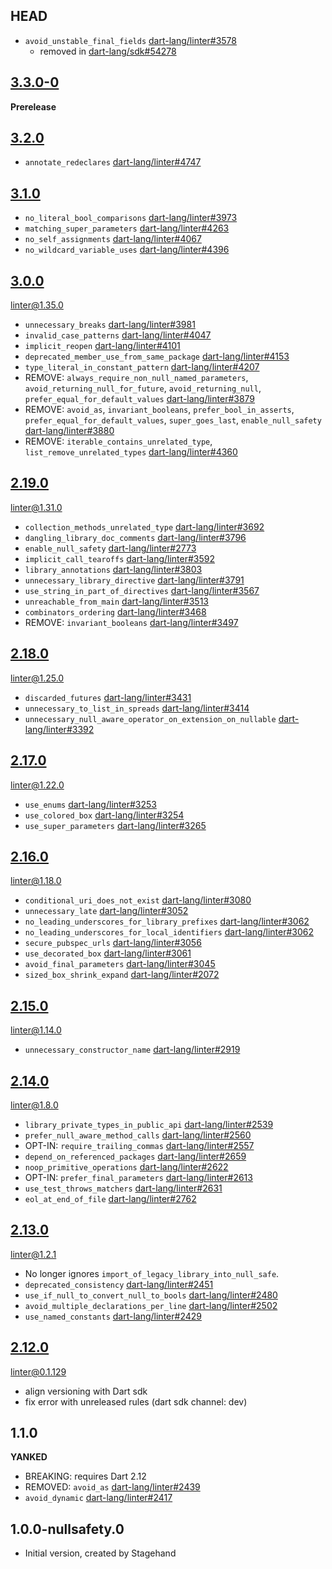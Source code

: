 ## HEAD

- `avoid_unstable_final_fields` [dart-lang/linter#3578][]
  - removed in [dart-lang/sdk#54278][]

## [3.3.0-0][3.3.0]

**Prerelease**

## [3.2.0][]

- `annotate_redeclares` [dart-lang/linter#4747][]

## [3.1.0][]

- `no_literal_bool_comparisons` [dart-lang/linter#3973][]
- `matching_super_parameters` [dart-lang/linter#4263][]
- `no_self_assignments` [dart-lang/linter#4067][]
- `no_wildcard_variable_uses` [dart-lang/linter#4396][]

## [3.0.0][]

[linter@1.35.0][]

- `unnecessary_breaks` [dart-lang/linter#3981][]
- `invalid_case_patterns` [dart-lang/linter#4047][]
- `implicit_reopen` [dart-lang/linter#4101][]
- `deprecated_member_use_from_same_package` [dart-lang/linter#4153][]
- `type_literal_in_constant_pattern` [dart-lang/linter#4207][]
- REMOVE: `always_require_non_null_named_parameters`, `avoid_returning_null_for_future`, `avoid_returning_null`,
  `prefer_equal_for_default_values` [dart-lang/linter#3879][]
- REMOVE: `avoid_as`, `invariant_booleans`, `prefer_bool_in_asserts`,
  `prefer_equal_for_default_values`, `super_goes_last`, `enable_null_safety` [dart-lang/linter#3880][]
- REMOVE: `iterable_contains_unrelated_type`, `list_remove_unrelated_types` [dart-lang/linter#4360][]

## [2.19.0][]

[linter@1.31.0][]

- `collection_methods_unrelated_type` [dart-lang/linter#3692][]
- `dangling_library_doc_comments` [dart-lang/linter#3796][]
- `enable_null_safety` [dart-lang/linter#2773][]
- `implicit_call_tearoffs` [dart-lang/linter#3592][]
- `library_annotations` [dart-lang/linter#3803][]
- `unnecessary_library_directive` [dart-lang/linter#3791][]
- `use_string_in_part_of_directives` [dart-lang/linter#3567][]
- `unreachable_from_main` [dart-lang/linter#3513][]
- `combinators_ordering` [dart-lang/linter#3468][]
- REMOVE: `invariant_booleans` [dart-lang/linter#3497][]

## [2.18.0][]

[linter@1.25.0][]

- `discarded_futures` [dart-lang/linter#3431][]
- `unnecessary_to_list_in_spreads` [dart-lang/linter#3414][]
- `unnecessary_null_aware_operator_on_extension_on_nullable` [dart-lang/linter#3392][]

##  [2.17.0][]

[linter@1.22.0][]

- `use_enums` [dart-lang/linter#3253][]
- `use_colored_box` [dart-lang/linter#3254][]
- `use_super_parameters` [dart-lang/linter#3265][]

## [2.16.0][]

[linter@1.18.0][]

- `conditional_uri_does_not_exist` [dart-lang/linter#3080][]
- `unnecessary_late` [dart-lang/linter#3052][]
- `no_leading_underscores_for_library_prefixes` [dart-lang/linter#3062][]
- `no_leading_underscores_for_local_identifiers` [dart-lang/linter#3062][]
- `secure_pubspec_urls` [dart-lang/linter#3056][]
- `use_decorated_box` [dart-lang/linter#3061][]
- `avoid_final_parameters` [dart-lang/linter#3045][]
- `sized_box_shrink_expand` [dart-lang/linter#2072][]

## [2.15.0][]

[linter@1.14.0][]

- `unnecessary_constructor_name` [dart-lang/linter#2919][]

## [2.14.0][]

[linter@1.8.0][]

- `library_private_types_in_public_api` [dart-lang/linter#2539][]
- `prefer_null_aware_method_calls` [dart-lang/linter#2560][]
- OPT-IN: `require_trailing_commas` [dart-lang/linter#2557][]
- `depend_on_referenced_packages` [dart-lang/linter#2659][]
- `noop_primitive_operations` [dart-lang/linter#2622][]
- OPT-IN: `prefer_final_parameters` [dart-lang/linter#2613][]
- `use_test_throws_matchers` [dart-lang/linter#2631][]
- `eol_at_end_of_file` [dart-lang/linter#2762][]

## [2.13.0][]

[linter@1.2.1][]

- No longer ignores `import_of_legacy_library_into_null_safe`.
- `deprecated_consistency` [dart-lang/linter#2451][]
- `use_if_null_to_convert_null_to_bools` [dart-lang/linter#2480][]
- `avoid_multiple_declarations_per_line` [dart-lang/linter#2502][]
- `use_named_constants` [dart-lang/linter#2429][]

## [2.12.0][]

[linter@0.1.129][]

- align versioning with Dart sdk
- fix error with unreleased rules (dart sdk channel: dev)

## 1.1.0

 **YANKED**

- BREAKING: requires Dart 2.12
- REMOVED: `avoid_as` [dart-lang/linter#2439][]
- `avoid_dynamic` [dart-lang/linter#2417][]

## 1.0.0-nullsafety.0

- Initial version, created by Stagehand

[3.3.0]: https://github.com/dart-lang/sdk/blob/master/CHANGELOG.md#330
[3.2.0]: https://github.com/dart-lang/sdk/blob/master/CHANGELOG.md#320
[3.1.0]: https://github.com/dart-lang/sdk/blob/master/CHANGELOG.md#310
[3.0.0]: https://github.com/dart-lang/sdk/blob/master/CHANGELOG.md#300
[2.19.0]: https://github.com/dart-lang/sdk/blob/master/CHANGELOG.md#2190
[2.18.0]: https://github.com/dart-lang/sdk/blob/master/CHANGELOG.md#2180
[2.17.0]: https://github.com/dart-lang/sdk/blob/master/CHANGELOG.md#2170
[2.16.0]: https://github.com/dart-lang/sdk/blob/master/CHANGELOG.md#2160
[2.15.0]: https://github.com/dart-lang/sdk/blob/master/CHANGELOG.md#2150
[2.14.0]: https://github.com/dart-lang/sdk/blob/master/CHANGELOG.md#2140
[2.13.0]: https://github.com/dart-lang/sdk/blob/master/CHANGELOG.md#2130
[2.12.0]: https://github.com/dart-lang/sdk/blob/master/CHANGELOG.md#2120---2021-03-03

[linter@1.35.0]: https://pub.dev/packages/linter/changelog#1350
[linter@1.32.0]: https://pub.dev/packages/linter/changelog#1320
[linter@1.31.0]: https://pub.dev/packages/linter/changelog#1310
[linter@1.30.0]: https://pub.dev/packages/linter/changelog#1300
[linter@1.28.0]: https://pub.dev/packages/linter/changelog#1280
[linter@1.26.0]: https://pub.dev/packages/linter/changelog#1260
[linter@1.25.0]: https://pub.dev/packages/linter/changelog#1250
[linter@1.24.0]: https://pub.dev/packages/linter/changelog#1240
[linter@1.23.0]: https://pub.dev/packages/linter/changelog#1230
[linter@1.22.0]: https://pub.dev/packages/linter/changelog#1220
[linter@1.20.0]: https://pub.dev/packages/linter/changelog#1200
[linter@1.18.0]: https://pub.dev/packages/linter/changelog#1180 
[linter@1.17.1]: https://pub.dev/packages/linter/changelog#1171
[linter@1.15.0]: https://pub.dev/packages/linter/changelog#1150
[linter@1.14.0]: https://pub.dev/packages/linter/changelog#1140
[linter@1.11.0]: https://pub.dev/packages/linter/changelog#1110
[linter@1.8.0]: https://pub.dev/packages/linter/changelog#180
[linter@1.2.1]: https://pub.dev/packages/linter/changelog#121
[linter@0.1.129]: https://pub.dev/packages/linter/changelog#01129

[dart-lang/linter#2072]: https://github.com/dart-lang/linter/issues/2072
[dart-lang/linter#2417]: https://github.com/dart-lang/linter/pull/2417
[dart-lang/linter#2429]: https://github.com/dart-lang/linter/pull/2429
[dart-lang/linter#2439]: https://github.com/dart-lang/linter/pull/2439
[dart-lang/linter#2451]: https://github.com/dart-lang/linter/pull/2451
[dart-lang/linter#2480]: https://github.com/dart-lang/linter/pull/2480
[dart-lang/linter#2502]: https://github.com/dart-lang/linter/pull/2502
[dart-lang/linter#2539]: https://github.com/dart-lang/linter/pull/2539
[dart-lang/linter#2557]: https://github.com/dart-lang/linter/pull/2557
[dart-lang/linter#2560]: https://github.com/dart-lang/linter/pull/2560
[dart-lang/linter#2613]: https://github.com/dart-lang/linter/pull/2613
[dart-lang/linter#2622]: https://github.com/dart-lang/linter/pull/2622
[dart-lang/linter#2631]: https://github.com/dart-lang/linter/pull/2631
[dart-lang/linter#2659]: https://github.com/dart-lang/linter/pull/2659
[dart-lang/linter#2762]: https://github.com/dart-lang/linter/pull/2762
[dart-lang/linter#2919]: https://github.com/dart-lang/linter/pull/2919
[dart-lang/linter#3045]: https://github.com/dart-lang/linter/pull/3045
[dart-lang/linter#3052]: https://github.com/dart-lang/linter/pull/3052
[dart-lang/linter#3056]: https://github.com/dart-lang/linter/pull/3056
[dart-lang/linter#3061]: https://github.com/dart-lang/linter/pull/3061
[dart-lang/linter#3062]: https://github.com/dart-lang/linter/pull/3062
[dart-lang/linter#3080]: https://github.com/dart-lang/linter/pull/3080
[dart-lang/linter#3253]: https://github.com/dart-lang/linter/pull/3253
[dart-lang/linter#3254]: https://github.com/dart-lang/linter/pull/3254
[dart-lang/linter#3265]: https://github.com/dart-lang/linter/pull/3265
[dart-lang/linter#3392]: https://github.com/dart-lang/linter/pull/3392
[dart-lang/linter#3414]: https://github.com/dart-lang/linter/pull/3414
[dart-lang/linter#3431]: https://github.com/dart-lang/linter/pull/3431
[dart-lang/linter#3468]: https://github.com/dart-lang/linter/pull/3468
[dart-lang/linter#3497]: https://github.com/dart-lang/linter/pull/3497
[dart-lang/linter#3513]: https://github.com/dart-lang/linter/pull/3513
[dart-lang/linter#3578]: https://github.com/dart-lang/linter/pull/3578
[dart-lang/linter#3567]: https://github.com/dart-lang/linter/pull/3567
[dart-lang/linter#3692]: https://github.com/dart-lang/linter/pull/3692
[dart-lang/linter#3796]: https://github.com/dart-lang/linter/pull/3796
[dart-lang/linter#2773]: https://github.com/dart-lang/linter/pull/2773
[dart-lang/linter#3592]: https://github.com/dart-lang/linter/pull/3592
[dart-lang/linter#3803]: https://github.com/dart-lang/linter/pull/3803
[dart-lang/linter#3791]: https://github.com/dart-lang/linter/pull/3791
[dart-lang/linter#3879]: https://github.com/dart-lang/linter/issues/3879
[dart-lang/linter#3880]: https://github.com/dart-lang/linter/issues/3880
[dart-lang/linter#3973]: https://github.com/dart-lang/linter/pull/3973
[dart-lang/linter#3981]: https://github.com/dart-lang/linter/pull/3981
[dart-lang/linter#4047]: https://github.com/dart-lang/linter/pull/4047
[dart-lang/linter#4067]: https://github.com/dart-lang/linter/pull/4067
[dart-lang/linter#4101]: https://github.com/dart-lang/linter/pull/4101
[dart-lang/linter#4153]: https://github.com/dart-lang/linter/pull/4153
[dart-lang/linter#4207]: https://github.com/dart-lang/linter/pull/4207
[dart-lang/linter#4263]: https://github.com/dart-lang/linter/pull/4263
[dart-lang/linter#4360]: https://github.com/dart-lang/linter/pull/4360
[dart-lang/linter#4396]: https://github.com/dart-lang/linter/pull/4396
[dart-lang/linter#4747]: https://github.com/dart-lang/linter/issues/4747
[dart-lang/sdk#54278]: https://github.com/dart-lang/sdk/issues/54278
